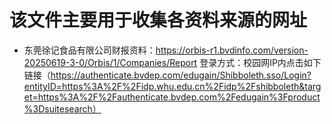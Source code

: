 # 该文件主要用于收集各资料来源的网址
- 东莞徐记食品有限公司财报资料：https://orbis-r1.bvdinfo.com/version-20250619-3-0/Orbis/1/Companies/Report
  登录方式：校园网IP内点击如下链接（https://authenticate.bvdep.com/edugain/Shibboleth.sso/Login?entityID=https%3A%2F%2Fidp.whu.edu.cn%2Fidp%2Fshibboleth&target=https%3A%2F%2Fauthenticate.bvdep.com%2Fedugain%3Fproduct%3Dsuitesearch）
